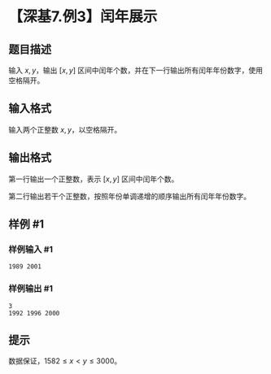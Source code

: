 # 【深基7.例3】闰年展示

## 题目描述

输入 $x,y$，输出 $[x,y]$ 区间中闰年个数，并在下一行输出所有闰年年份数字，使用空格隔开。

## 输入格式

输入两个正整数 $x,y$，以空格隔开。

## 输出格式

第一行输出一个正整数，表示 $[x,y]$ 区间中闰年个数。

第二行输出若干个正整数，按照年份单调递增的顺序输出所有闰年年份数字。

## 样例 #1

### 样例输入 #1
```
1989 2001
```

### 样例输出 #1

```
3
1992 1996 2000
```

## 提示

数据保证，$1582\le x < y \le 3000$。
